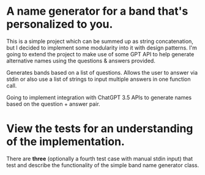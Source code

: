 # A name generator for a band that's personalized to you.

This is a simple project which can be summed up as string concatenation, but I decided to implement some modularity into it with design patterns. I'm going to extend the project to make use of some GPT API to help generate alternative names using the questions & answers provided.

Generates bands based on a list of questions.
Allows the user to answer via stdin or also use a list of strings to input multiple answers in one function call.

Going to implement integration with ChatGPT 3.5 APIs to generate names based on the question + answer pair.


# View the tests for an understanding of the implementation.
There are **three** (optionally a fourth test case with manual stdin input) that test and describe the functionality of the simple band name generator class.
